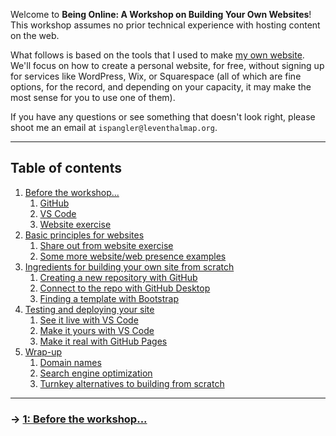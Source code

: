 Welcome to **Being Online: A Workshop on Building Your Own Websites**! This workshop assumes no prior technical experience with hosting content on the web.

What follows is based on the tools that I used to make [my own website](https://itspangler.com). We'll focus on how to create a personal website, for free, without signing up for services like WordPress, Wix, or Squarespace (all of which are fine options, for the record, and depending on your capacity, it may make the most sense for you to use one of them).

If you have any questions or see something that doesn't look right, please shoot me an email at `ispangler@leventhalmap.org`.

---

## Table of contents

1. [Before the workshop...](01_BEFORE.md)
    1. [GitHub](01_BEFORE.md/#create-a-github-account-and-download-github-desktop)
    2. [VS Code](01_BEFORE.md/#vs-code)
    3. [Website exercise](01_BEFORE.md/#website-exercise)
2. [Basic principles for websites](02_PRINCIPLES.md)
    1. [Share out from website exercise](02_PRINCIPLES.md/#share-out-from-website-exercise)
    2. [Some more website/web presence examples](02_PRINCIPLES.md/#some-more-websiteweb-presence-examples)
3. [Ingredients for building your own site from scratch](03_INGREDIENTS.md)
    1. [Creating a new repository with GitHub](03_INGREDIENTS.md/#creating-a-new-repository-with-github)
    2. [Connect to the repo with GitHub Desktop](03_INGREDIENTS.md/#connect-to-the-repo-with-github-desktop)
    3. [Finding a template with Bootstrap](03_INGREDIENTS.md/#finding-a-template-with-bootstrap)
4. [Testing and deploying your site](04_DEPLOY.md)
    1. [See it live with VS Code](04_DEPLOY.md/#see-it-live-with-vs-code)
    2. [Make it yours with VS Code](04_DEPLOY.md/#make-it-yours-with-vs-code)
    3. [Make it real with GitHub Pages](04_DEPLOY.md/#make-it-real-with-github-pages)
5. [Wrap-up](05_WRAP.md)
    1. [Domain names](05_WRAP.md/#domain-names)
    2. [Search engine optimization](05_WRAP.md/#search-engine-optimization)
    3. [Turnkey alternatives to building from scratch](05_WRAP.md/#turnkey-alternatives-to-building-from-scratch)

---  

### &rarr; [1: Before the workshop...](01_BEFORE.md)